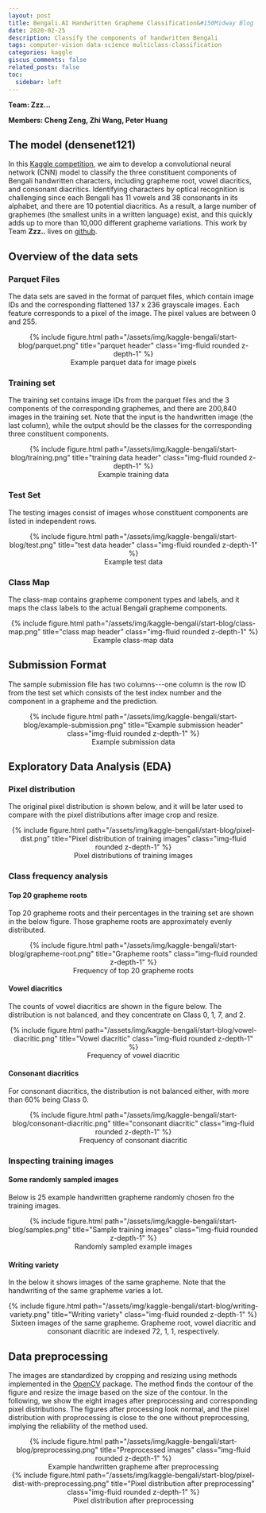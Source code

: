 ```yaml
---
layout: post
title: Bengali.AI Handwritten Grapheme Classification&#150Midway Blog
date: 2020-02-25
description: Classify the components of handwritten Bengali
tags: computer-vision data-science multiclass-classification
categories: kaggle
giscus_comments: false
related_posts: false
toc:
  sidebar: left
---
```

<!-- En-Dash         &ndash;    &#150;
Em-Dash         &mdash;    &#151;
Minus Symbol    &minus;    &#8722; -->
**Team: Zzz...**

**Members: Cheng Zeng, Zhi Wang, Peter Huang**

## The model (densenet121)

In this [Kaggle competition](https://www.kaggle.com/c/bengaliai-cv19), we aim to develop a convolutional neural network (CNN) model to classify the three constituent components of Bengali handwritten characters, including grapheme root, vowel diacritics, and consonant diacritics. Identifying characters by optical recognition is challenging since each Bengali has 11 vowels and 38 consonants in its alphabet, and there are 10 potential diacritics. As a result, a large number of graphemes (the smallest units in a written language) exist, and this quickly adds up to more than 10,000 different grapheme variations. This work by Team **Zzz..** lives on [github](https://github.com/cengc13/Bengali_Kaggle).

## Overview of the data sets

### Parquet Files

The data sets are saved in the format of parquet files, which contain image IDs and the corresponding flattened 137 x 236 grayscale images. Each feature corresponds to a pixel of the image. The pixel values are between 0 and 255.

<div class="img-div" markdown="0" style="text-align:center">
  {% include figure.html path="/assets/img/kaggle-bengali/start-blog/parquet.png" title="parquet header" class="img-fluid rounded z-depth-1" %}
  <figcaption>Example parquet data for image pixels</figcaption>
</div>


### Training set

The training set contains image IDs from the parquet files and the 3 components of the corresponding graphemes, and there are 200,840 images in the training set. Note that the input is the handwritten image (the last column), while the output should be the classes for the corresponding three constituent components.

<div class="img-div" markdown="0" style="text-align:center">
  {% include figure.html path="/assets/img/kaggle-bengali/start-blog/training.png" title="training data header" class="img-fluid rounded z-depth-1" %}
  <figcaption>Example training data</figcaption>
</div>


### Test Set

The testing images consist of images whose constituent components are listed in independent rows.

<div class="img-div" markdown="0" style="text-align:center">
  {% include figure.html path="/assets/img/kaggle-bengali/start-blog/test.png" title="test data header" class="img-fluid rounded z-depth-1" %}
  <figcaption>Example test data</figcaption>
</div>

### Class Map

The class-map contains grapheme component types and labels, and it maps the class labels to the actual Bengali grapheme components.


<div class="img-div" markdown="0" style="text-align:center">
  {% include figure.html path="/assets/img/kaggle-bengali/start-blog/class-map.png" title="class map header" class="img-fluid rounded z-depth-1" %}
  <figcaption>Example class-map data</figcaption>
</div>

## Submission Format
The sample submission file has two columns---one column is the row ID from the test set which consists of the test index number and the component in a grapheme and the prediction.

<div class="img-div" markdown="0" style="text-align:center">
  {% include figure.html path="/assets/img/kaggle-bengali/start-blog/example-submission.png" title="Example submission header" class="img-fluid rounded z-depth-1" %}
  <figcaption>Example submission data</figcaption>
</div>


## Exploratory Data Analysis (EDA)


### Pixel distribution

The original pixel distribution is shown below, and it will be later used to compare with the pixel distributions after image crop and resize.

<div class="img-div" markdown="0" style="text-align:center">
  {% include figure.html path="/assets/img/kaggle-bengali/start-blog/pixel-dist.png" title="Pixel distribution of training images" class="img-fluid rounded z-depth-1" %}
  <figcaption>Pixel distributions of training images</figcaption>
</div>


### Class frequency analysis

#### Top 20 grapheme roots


Top 20 grapheme roots and their percentages in the training set are shown in the below figure. Those grapheme roots are approximately evenly distributed.

<div class="img-div" markdown="0" style="text-align:center">
  {% include figure.html path="/assets/img/kaggle-bengali/start-blog/grapheme-root.png" title="Grapheme roots" class="img-fluid rounded z-depth-1" %}
  <figcaption>Frequency of top 20 grapheme roots</figcaption>
</div>

#### Vowel diacritics

The counts of vowel diacritics are shown in the figure below. The distribution is not balanced, and they concentrate on Class 0, 1, 7, and 2.

<div class="img-div" markdown="0" style="text-align:center">
  {% include figure.html path="/assets/img/kaggle-bengali/start-blog/vowel-diacritic.png" title="Vowel diacritic" class="img-fluid rounded z-depth-1" %}
  <figcaption>Frequency of vowel diacritic</figcaption>
</div>

#### Consonant diacritics

For consonant diacritics, the distribution is not balanced either, with more than 60% being Class 0.


<div class="img-div" markdown="0" style="text-align:center">
  {% include figure.html path="/assets/img/kaggle-bengali/start-blog/consonant-diacritic.png" title="consonant diacritic" class="img-fluid rounded z-depth-1" %}
  <figcaption>Frequency of consonant diacritic</figcaption>
</div>

### Inspecting training images

#### Some randomly sampled images
Below is 25 example handwritten grapheme randomly chosen fro the training images.

<div class="img-div" markdown="0" style="text-align:center">
  {% include figure.html path="/assets/img/kaggle-bengali/start-blog/samples.png" title="Sample training images" class="img-fluid rounded z-depth-1" %}
  <figcaption>Randomly sampled example images</figcaption>
</div>

#### Writing variety

In the below it shows images of the same grapheme. Note that the handwriting of the same grapheme varies a lot.

<div class="img-div" markdown="0" style="text-align:center">
  {% include figure.html path="/assets/img/kaggle-bengali/start-blog/writing-variety.png" title="Writing variety" class="img-fluid rounded z-depth-1" %}
  <figcaption>Sixteen images of the same grapheme. Grapheme root, vowel diacritic and consonant diacritic are indexed 72, 1, 1, respectively.</figcaption>
</div>

## Data preprocessing

The images are standardized by cropping and resizing using methods implemented in the [OpenCV](https://github.com/opencv/opencv) package.
The method finds the contour of the figure and resize the image based on the size of the contour. In the following, we show the eight images after preprocessing and corresponding pixel distributions. The figures after processing look normal, and the pixel distribution with proprocessing is close to the one without preprocessing, implying the reliability of the method used.


<div class="img-div" markdown="0" style="text-align:center">
  {% include figure.html path="/assets/img/kaggle-bengali/start-blog/preprocessing.png" title="Preprocessed images" class="img-fluid rounded z-depth-1" %}
  <figcaption>Example handwritten grapheme after preprocessing</figcaption>
</div>

<div class="img-div" markdown="0" style="text-align:center">
  {% include figure.html path="/assets/img/kaggle-bengali/start-blog/pixel-dist-with-preprocessing.png" title="Pixel distribution after preprocessing" class="img-fluid rounded z-depth-1" %}
  <figcaption>Pixel distribution after preprocessing</figcaption>
</div>




